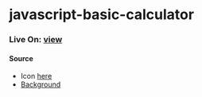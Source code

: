 # javascript-basic-calculator
### Live On: [view](https://sakilk130.github.io/javascript-basic-calculator/)

 #### Source
  * Icon [here](https://icons8.com/)
  * [Background](https://uigradients.com/)
